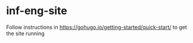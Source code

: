# inf-eng-site

Follow instructions in https://gohugo.io/getting-started/quick-start/ to get the site running
